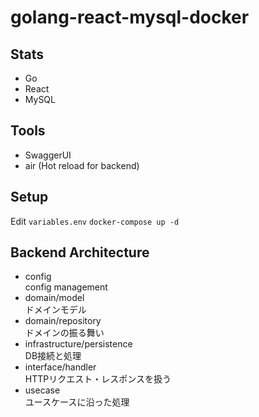 # golang-react-mysql-docker

## Stats

- Go
- React
- MySQL

## Tools

- SwaggerUI
- air (Hot reload for backend)

## Setup

Edit `variables.env`
`docker-compose up -d`

## Backend Architecture

- config  
  config management
- domain/model  
  ドメインモデル
- domain/repository  
  ドメインの振る舞い
- infrastructure/persistence  
  DB接続と処理
- interface/handler  
  HTTPリクエスト・レスポンスを扱う
- usecase  
  ユースケースに沿った処理
